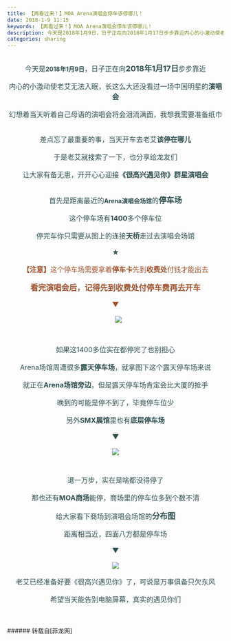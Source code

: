 ```yaml
---
title: 【再看过来！】MOA Arena演唱会停车该停哪儿！
date: 2018-1-9 11:15
keywords: 【再看过来！】MOA Arena演唱会停车该停哪儿！
description: 今天是2018年1月9日，日子正在向2018年1月17日步步靠近内心的小激动使老艾无法入眠，长这么大还没看过一场中国明星的演唱会幻想着当天听着自己母语的演唱会将会泪流满面，我想我需要准备纸巾差点忘了最重要的事，当天开车去老艾该停在哪儿于是老艾就搜索了一下，也分享给龙友们让大家有备无患，开开心心迎接《很高兴遇见你》群星演唱会首先是距离最近的Arena演唱会场馆的停车场这个停车场有1400多个停车位停完车你只需要从图上的连接天桥走过去演唱会场馆★【注意】这个停车场需要拿着停车卡先到收费处付钱才能出去看完演唱会后，记得先到收费处付停车费再去开车▼  如果这1400多位实在都停完了也别担心Arena场馆周遭很多露天停车场，就拿图下这个露天停车场来说就正在Arena场馆旁边，但是露天停车场肯定会比大厦的抢手晚到的可能是停不到了，毕竟停车位少另外SMX展馆里也有底层停车场▼退一万步，实在是啥都没得停了那也还有MOA商场能停，商场里的停车位多到个数不清给大家看下商场到演唱会场馆的分布图距离相当近，四面八方都是停车场▼老艾已经准备好要《很高兴遇见你》了，可说是万事俱备只欠东风希望当天能告别电脑屏幕，真实的遇见你们
categories: sharing
---
```

<td class="t_f" id="postmessage_1082014">

<div align="center"><img alt="" border="0" class="zoom" data-cf-modified-1e75af4d95425f3c8fa64d0e-="" file="https://www.jiuwa.net/tuku/20170731/WqGRT05m.gif" id="aimg_hYxXr" lazyloadthumb="1" onclick="" onmouseover="" src="https://www.jiuwa.net/tuku/20170731/WqGRT05m.gif"/></div><br/>
<div align="center"><font color="#2f4f4f"><font size="3">今天是</font><strong>2018年1月9日</strong><font size="3">，日子正在向</font><strong><font size="4">2018年1月17日</font></strong><font size="3">步步靠近</font></font></div><br/>
<div align="center"><font size="3"><font color="#2f4f4f">内心的小激动使老艾无法入眠，长这么大还没看过一场中国明星的<strong>演唱会</strong></font></font></div><br/>
<div align="center"><font size="3"><font color="#2f4f4f">幻想着当天听着自己母语的演唱会将会泪流满面，我想我需要准备纸巾</font></font></div><br/>
<div align="center"><font size="3"><img alt="" border="0" class="zoom" data-cf-modified-1e75af4d95425f3c8fa64d0e-="" file="http://cdnimg.gifmiao.com/weibo/4e4e23e5f3171d1a5935dd5a1b536f5b.gif" id="aimg_wsNn7" lazyloadthumb="1" onclick="" onmouseover="" src="http://cdnimg.gifmiao.com/weibo/4e4e23e5f3171d1a5935dd5a1b536f5b.gif"/></font></div><br/>
<div align="center"><font size="3"><font color="#2f4f4f">差点忘了最重要的事，当天开车去老艾<strong>该停在哪儿</strong></font></font></div><br/>
<div align="center"><font size="3"><font color="#2f4f4f">于是老艾就搜索了一下，也分享给龙友们</font></font></div><br/>
<div align="center"><font size="3"><font color="#2f4f4f">让大家有备无患，开开心心迎接<strong>《很高兴遇见你》群星演唱会</strong></font></font></div><br/>
<div align="center"><font size="3"><font color="#2f4f4f"><img alt="" border="0" class="zoom" data-cf-modified-1e75af4d95425f3c8fa64d0e-="" file="https://media1.tenor.com/images/a87a340b85544c353e303134f028e7a6/tenor.gif?itemid=7248499" id="aimg_PrtS3" lazyloadthumb="1" onclick="" onmouseover="" src="https://media1.tenor.com/images/a87a340b85544c353e303134f028e7a6/tenor.gif?itemid=7248499"/></font></font></div><br/>
<div align="center"><font color="#2f4f4f"><font size="3">首先是距离最近的</font><strong>Arena演唱会场馆</strong><font size="3">的</font><strong><font size="4">停车场</font></strong></font></div><br/>
<div align="center"><font size="3"><font color="#2f4f4f">这个停车场有<strong>1400</strong>多个停车位</font></font></div><br/>
<div align="center"><font size="3"><font color="#2f4f4f">停完车你只需要从图上的连接<strong>天桥</strong>走过去演唱会场馆</font></font></div><br/>
<div align="center"><font size="3"><font color="#2f4f4f">★</font></font></div><br/>
<div align="center"><font size="3"><font color="#a0522d"><strong>【注意】</strong>这个停车场需要拿着<strong>停车卡</strong>先到<strong>收费处</strong>付钱才能出去</font></font></div><br/>
<div align="center"><font size="4"><font color="#a0522d"><strong>看完演唱会后，记得先到收费处付停车费再去开车</strong></font></font></div><br/>
<div align="center"><font size="3"><font color="#a0522d">▼</font></font></div><br/>
<div align="center"><font size="3"><font color="#2f4f4f">  

<img aid="732248" data-cf-modified-1e75af4d95425f3c8fa64d0e-="" file="data/attachment/forum/201801/09/105057ibqjquzppo6l6nbb.jpg.thumb.jpg" id="aimg_732248" inpost="1" onclick="" onmouseover="" src="http://www.flw.ph/data/attachment/forum/201801/09/105057ibqjquzppo6l6nbb.jpg" style="cursor:pointer" zoomfile="data/attachment/forum/201801/09/105057ibqjquzppo6l6nbb.jpg"/>


</font></font></div><br/>
<div align="center"><font size="3"><font color="#2f4f4f">如果这1400多位实在都停完了也别担心</font></font></div><br/>
<div align="center"><font size="3"><font color="#2f4f4f">Arena场馆周遭很多<strong>露天停车场</strong>，就拿图下这个露天停车场来说</font></font></div><br/>
<div align="center"><font size="3"><font color="#2f4f4f">就正在<strong>Arena场馆旁边</strong>，但是露天停车场肯定会比大厦的抢手</font></font></div><br/>
<div align="center"><font size="3"><font color="#2f4f4f">晚到的可能是停不到了，毕竟停车位少</font></font></div><br/>
<div align="center"><font size="3"><font color="#2f4f4f">另外<strong>SMX展馆</strong>里也有<strong>底层停车场</strong></font></font></div><br/>
<div align="center"><font size="3"><font color="#2f4f4f"><strong>▼</strong></font></font></div><br/>
<div align="center"><font size="3"><font color="#2f4f4f">

<img aid="732246" data-cf-modified-1e75af4d95425f3c8fa64d0e-="" file="data/attachment/forum/201801/09/105054uc14i1k63vjvggj5.jpg.thumb.jpg" id="aimg_732246" inpost="1" onclick="" onmouseover="" src="http://www.flw.ph/data/attachment/forum/201801/09/105054uc14i1k63vjvggj5.jpg" style="cursor:pointer" zoomfile="data/attachment/forum/201801/09/105054uc14i1k63vjvggj5.jpg"/>


</font></font></div><br/>
<div align="center"><font size="3"><font color="#2f4f4f">退一万步，实在是啥都没得停了</font></font></div><br/>
<div align="center"><font size="3"><font color="#2f4f4f">那也还有<strong>MOA商场</strong>能停，商场里的停车位多到个数不清</font></font></div><br/>
<div align="center"><font color="#2f4f4f"><font size="3">给大家看下商场到演唱会场馆的</font><strong><font size="4">分布图</font></strong></font></div><br/>
<div align="center"><font size="3"><font color="#2f4f4f">距离相当近，四面八方都是停车场</font></font></div><br/>
<div align="center"><font size="3"><font color="#2f4f4f">▼</font></font></div><br/>
<div align="center">

<img aid="732247" data-cf-modified-1e75af4d95425f3c8fa64d0e-="" file="data/attachment/forum/201801/09/105055fufzljxfejfwjfl4.jpg.thumb.jpg" id="aimg_732247" inpost="1" onclick="" onmouseover="" src="http://www.flw.ph/data/attachment/forum/201801/09/105055fufzljxfejfwjfl4.jpg" style="cursor:pointer" zoomfile="data/attachment/forum/201801/09/105055fufzljxfejfwjfl4.jpg"/>


</div><br/>
<div align="center"><font size="3"><font color="#2f4f4f">老艾已经准备好要《很高兴遇见你》了，可说是万事俱备只欠东风</font></font></div><br/>
<div align="center"><font size="3"><font color="#2f4f4f">希望当天能告别电脑屏幕，真实的遇见你们</font></font></div><br/>
<div align="center"><font size="3"><font color="#2f4f4f"><img alt="" border="0" class="zoom" data-cf-modified-1e75af4d95425f3c8fa64d0e-="" file="http://files.57gif.com/webgif/0/f/0c/2fe8f085397637174bce8f8ad3f82.gif" id="aimg_wy5Ty" lazyloadthumb="1" onclick="" onmouseover="" src="http://files.57gif.com/webgif/0/f/0c/2fe8f085397637174bce8f8ad3f82.gif"/></font></font></div><br/>
<br/>
</td>
###### 转载自[菲龙网]